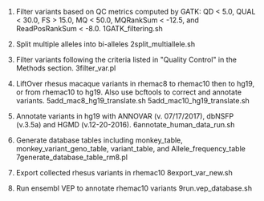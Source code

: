 1. Filter variants based on QC metrics computed by GATK: QD < 5.0, QUAL < 30.0, FS > 15.0, MQ < 50.0, MQRankSum < -12.5, and ReadPosRankSum < -8.0. 
1GATK_filtering.sh

2. Split multiple alleles into bi-alleles
2split_multiallele.sh

3. Filter variants following the criteria listed in "Quality Control" in the Methods section.
3filter_var.pl

4. LiftOver rhesus macaque variants in rhemac8 to rhemac10 then to hg19, or from rhemac10 to hg19. Also use bcftools to correct and annotate variants. 
5add_mac8_hg19_translate.sh
5add_mac10_hg19_translate.sh

5. Annotate variants in hg19 with ANNOVAR (v. 07/17/2017), dbNSFP (v.3.5a) and HGMD (v.12-20-2016).
6annotate_human_data_run.sh

6. Generate database tables including monkey_table, monkey_variant_geno_table, variant_table, and Allele_frequency_table
7generate_database_table_rm8.pl

7. Export collected rhesus variants in rhemac10
8export_var_new.sh

8. Run ensembl VEP to annotate rhemac10 variants
9run.vep_database.sh
